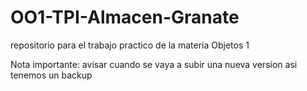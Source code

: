 # OO1-TPI-Almacen-Granate
repositorio para el trabajo practico de la materia Objetos 1

Nota importante: avisar cuando se vaya a subir una nueva version asi tenemos un backup
